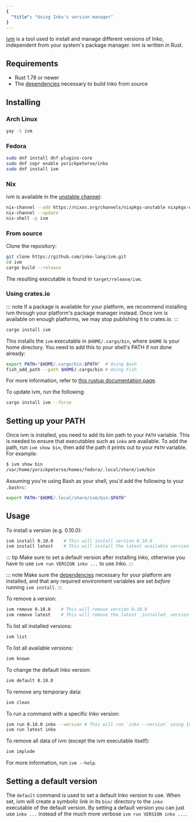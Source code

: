```yaml
---
{
  "title": "Using Inko's version manager"
}
---
```


[ivm](https://github.com/inko-lang/ivm) is a tool used to install and manage
different versions of Inko, independent from your system's package manager. ivm
is written in Rust.

## Requirements

- Rust 1.78 or newer
- The [dependencies](../installation#dependencies) necessary to build Inko from
  source

## Installing

### Arch Linux

```bash
yay -S ivm
```

### Fedora

```bash
sudo dnf install dnf-plugins-core
sudo dnf copr enable yorickpeterse/inko
sudo dnf install ivm
```

### Nix

ivm is available in the [unstable
channel](https://search.nixos.org/packages?channel=unstable&show=ivm&type=packages&query=ivm):

```bash
nix-channel --add https://nixos.org/channels/nixpkgs-unstable nixpkgs-unstable
nix-channel --update
nix-shell -p ivm
```

### From source

Clone the repository:

```bash
git clone https://github.com/inko-lang/ivm.git
cd ivm
cargo build --release
```

The resulting executable is found in `target/release/ivm`.

### Using crates.io

::: note
If a package is available for your platform, we recommend installing ivm
through your platform's package manager instead. Once ivm is available on
enough platforms, we may stop publishing it to crates.io.
:::

```bash
cargo install ivm
```

This installs the `ivm` executable in `$HOME/.cargo/bin`, where `$HOME` is your
home directory. You need to add this to your shell's PATH if not done already:

```bash
export PATH="$HOME/.cargo/bin:$PATH"  # Using Bash
fish_add_path --path $HOME/.cargo/bin # Using Fish
```

For more information, refer to [this rustup documentation
page](https://rust-lang.github.io/rustup/installation/index.html).

To update ivm, run the following:

```bash
cargo install ivm --force
```

## Setting up your PATH

Once ivm is installed, you need to add its bin path to your `PATH` variable.
This is needed to ensure that executables such as `inko` are available. To add
the path, run `ivm show bin`, then add the path it prints out to your `PATH`
variable. For example:

```bash
$ ivm show bin
/var/home/yorickpeterse/homes/fedora/.local/share/ivm/bin
```

Assuming you're using Bash as your shell, you'd add the following to your
`.bashrc`:

```bash
export PATH="$HOME/.local/share/ivm/bin:$PATH"
```

## Usage

To install a version (e.g. 0.10.0):

```bash
ivm install 0.10.0    # This will install version 0.10.0
ivm install latest    # This will install the latest available version
```

::: tip
Make sure to set a default version after installing Inko, otherwise you have
to use `ivm run VERSION inko ...` to use Inko.
:::

::: note
Make sure the [dependencies](../installation#dependencies) necessary for your
platform are installed, and that any required environment variables are set
_before_ running `ivm install`.
:::

To remove a version:

```bash
ivm remove 0.10.0    # This will remove version 0.10.0
ivm remove latest    # This will remove the latest _installed_ version
```

To list all installed versions:

```bash
ivm list
```

To list all available versions:

```bash
ivm known
```

To change the default Inko version:

```bash
ivm default 0.10.0
```

To remove any temporary data:

```bash
ivm clean
```

To run a command with a specific Inko version:

```bash
ivm run 0.10.0 inko --version # This will run `inko --version` using Inko 0.10.0
ivm run latest inko
```

To remove all data of ivm (except the ivm executable itself):

```bash
ivm implode
```

For more information, run `ivm --help`.

## Setting a default version

The `default` command is used to set a default Inko version to use. When set,
ivm will create a symbolic link in its `bin/` directory to the `inko` executable
of the default version. By setting a default version you can just use `inko ...`
instead of the much more verbose `ivm run VERSION inko ...`.

